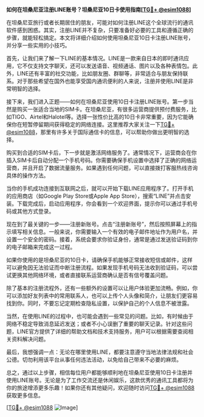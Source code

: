 **如何在坦桑尼亚注册LINE账号？坦桑尼亚10日卡使用指南[[TG💪+ @esim1088](https://t.me/s/esim1088)]**

在坦桑尼亚旅行或者长期居住的朋友，可能对如何注册LINE这个全球流行的通讯软件感到困惑。其实，注册LINE并不复杂，只要准备好必要的工具和遵循正确的步骤，就能轻松搞定。本文将详细介绍如何使用坦桑尼亚10日卡注册LINE账号，并分享一些实用的小技巧。

首先，让我们来了解一下LINE的基本情况。LINE是一款来自日本的即时通讯应用，它不仅支持文字聊天，还可以发送语音、视频通话、图片以及各种表情包。此外，LINE还有丰富的社交功能，比如朋友圈、群聊等，非常适合与朋友保持联系。对于那些希望在国外也能享受国内通讯便利的人来说，注册并使用LINE是非常明智的选择。

接下来，我们进入正题——如何在坦桑尼亚使用10日卡注册LINE账号。第一步当然是购买一张适合当地的SIM卡。在坦桑尼亚，有很多运营商提供预付费服务，比如TIGO、Airtel和Halotel等。选择一张性价比高的10日卡非常重要，因为它能确保你在短暂停留期间获得稳定的网络连接。这里推荐大家关注一下[TG💪+ @esim1088](https://t.me/s/esim1088)，那里有许多关于国际通信卡的信息，可以帮助你做出更明智的选择。

购买到合适的SIM卡后，下一步就是激活网络服务了。通常情况下，运营商会在你插入SIM卡后自动分配一个手机号码。你需要确保手机设置中选择了正确的网络运营商，并且开启了数据流量服务。如果遇到任何问题，可以直接拨打客服热线咨询具体的操作方法。

当你的手机成功连接到互联网之后，就可以开始下载LINE应用程序了。打开手机的应用商店（如Google Play Store或Apple App Store），搜索“LINE”并点击安装。下载完成后，启动应用程序，你会看到一个欢迎界面，提示你可以通过手机号码或其他方式登录。

现在到了最关键的一步——注册新账号。点击“注册新账号”，然后按照屏幕上的指示填写相关信息。一般来说，你需要输入一个有效的电子邮件地址作为用户名，并设置一个安全的密码。接着，系统会要求你验证身份，通常是通过发送验证码到你的电子邮箱来完成这一过程。

如果你使用的是坦桑尼亚的10日卡，请确保手机能够正常接收短信或邮件，这样可以避免因无法验证而中断注册流程。如果发现手机号码无法收到验证码，可以尝试更换其他网络环境，或者直接联系运营商确认是否有信号覆盖问题。

除了基本的注册流程外，还有一些额外的设置可以让用户体验更加流畅。例如，你可以添加好友列表中的常用联系人，也可以上传个人头像和简介，让朋友们更容易找到你。同时，不要忘记定期检查隐私设置，以保护自己的个人信息不被泄露。

当然，在使用LINE的过程中，也可能会遇到一些常见的问题。比如，有时候由于网络不稳定导致消息延迟发送；或者不小心误删了重要的聊天记录。针对这些问题，LINE官方提供了详细的帮助文档和技术支持服务，用户可以根据需要查阅相关资料解决问题。

最后，我想强调一点：无论在哪里使用LINE，都要注意遵守当地法律法规和社会公德。切勿利用该平台从事任何违法活动，以免给自己带来不必要的麻烦。

总之，通过以上步骤，相信每位用户都能够顺利地在坦桑尼亚使用10日卡注册并使用LINE账号。无论是为了工作交流还是休闲娱乐，这款优秀的通讯工具都将为你的旅途增添更多乐趣！如果你还有其他疑问，欢迎随时访问[TG💪+ @esim1088](https://t.me/s/esim1088)获取更多信息。

[[TG💪+ @esim1088](https://t.me/s/esim1088) ![Image](https://i.postimg.cc/4NQfJmqS/Snipaste-2025-05-13-00-14-12.png)]